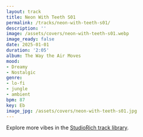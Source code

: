 ```yaml
---
layout: track
title: Neon With Teeth S01
permalink: /tracks/neon-with-teeth-s01/
description: ''
image: /assets/covers/neon-with-teeth-s01.webp
image_ready: false
date: 2025-01-01
duration: '2:05'
album: The Way the Air Moves
mood:
- Dreamy
- Nostalgic
genre:
- lo-fi
- jungle
- ambient
bpm: 87
key: Eb
image_jpg: /assets/covers/neon-with-teeth-s01.jpg
---
```


Explore more vibes in the [StudioRich track library](/tracks/).
